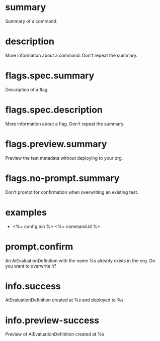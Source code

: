 # summary

Summary of a command.

# description

More information about a command. Don't repeat the summary.

# flags.spec.summary

Description of a flag.

# flags.spec.description

More information about a flag. Don't repeat the summary.

# flags.preview.summary

Preview the test metadata without deploying to your org.

# flags.no-prompt.summary

Don't prompt for confirmation when overwriting an existing test.

# examples

- <%= config.bin %> <%= command.id %>

# prompt.confirm

An AiEvaluationDefinition with the name %s already exists in the org. Do you want to overwrite it?

# info.success

AiEvaluationDefinition created at %s and deployed to %s

# info.preview-success

Preview of AiEvaluationDefinition created at %s
